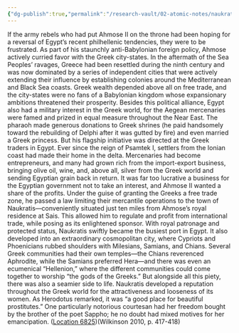 ```yaml
---
{"dg-publish":true,"permalink":"/research-vault/02-atomic-notes/naukratis-emerges-as-a-trade-center-in-egypt-showing-their-ties-with-the-hellenic-world-in-the-6th-century-bce/"}
---
```


If the army rebels who had put Ahmose II on the throne had been hoping for a reversal of Egypt’s recent philhellenic tendencies, they were to be frustrated. As part of his staunchly anti-Babylonian foreign policy, Ahmose actively curried favor with the Greek city-states. In the aftermath of the Sea Peoples’ ravages, Greece had been resettled during the ninth century and was now dominated by a series of independent cities that were actively extending their influence by establishing colonies around the Mediterranean and Black Sea coasts. Greek wealth depended above all on free trade, and the city-states were no fans of a Babylonian kingdom whose expansionary ambitions threatened their prosperity. Besides this political alliance, Egypt also had a military interest in the Greek world, for the Aegean mercenaries were famed and prized in equal measure throughout the Near East. The pharaoh made generous donations to Greek shrines (he paid handsomely toward the rebuilding of Delphi after it was gutted by fire) and even married a Greek princess. But his flagship initiative was directed at the Greek traders in Egypt. Ever since the reign of Psamtek I, settlers from the Ionian coast had made their home in the delta. Mercenaries had become entrepreneurs, and many had grown rich from the import-export business, bringing olive oil, wine, and, above all, silver from the Greek world and sending Egyptian grain back in return. It was far too lucrative a business for the Egyptian government not to take an interest, and Ahmose II wanted a share of the profits. Under the guise of granting the Greeks a free trade zone, he passed a law limiting their mercantile operations to the town of Naukratis—conveniently situated just ten miles from Ahmose’s royal residence at Sais. This allowed him to regulate and profit from international trade, while posing as its enlightened sponsor. With royal patronage and protected status, Naukratis swiftly became the busiest port in Egypt. It also developed into an extraordinary cosmopolitan city, where Cypriots and Phoenicians rubbed shoulders with Milesians, Samians, and Chians. Several Greek communities had their own temples—the Chians reverenced Aphrodite, while the Samians preferred Hera—and there was even an ecumenical “Hellenion,” where the different communities could come together to worship “the gods of the Greeks.” But alongside all this piety, there was also a seamier side to life. Naukratis developed a reputation throughout the Greek world for the attractiveness and looseness of its women. As Herodotus remarked, it was “a good place for beautiful prostitutes.” One particularly notorious courtesan had her freedom bought by the brother of the poet Sappho; he no doubt had mixed motives for her emancipation. ([Location 6825](https://readwise.io/to_kindle?action=open&asin=B004FGMZAI&location=6825))(Wilkinson 2010, p. 417-418)